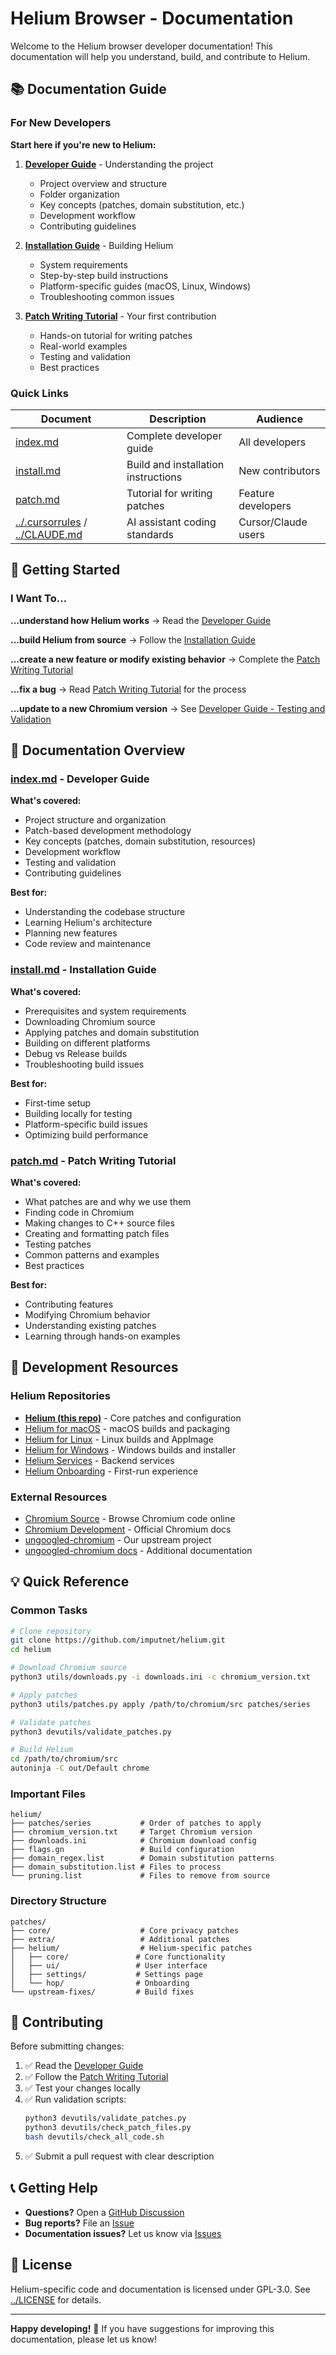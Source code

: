 # Helium Browser - Documentation

Welcome to the Helium browser developer documentation! This documentation will help you understand, build, and contribute to Helium.

## 📚 Documentation Guide

### For New Developers

**Start here if you're new to Helium:**

1. **[Developer Guide](index.md)** - Understanding the project

   - Project overview and structure
   - Folder organization
   - Key concepts (patches, domain substitution, etc.)
   - Development workflow
   - Contributing guidelines

2. **[Installation Guide](install.md)** - Building Helium

   - System requirements
   - Step-by-step build instructions
   - Platform-specific guides (macOS, Linux, Windows)
   - Troubleshooting common issues

3. **[Patch Writing Tutorial](patch.md)** - Your first contribution
   - Hands-on tutorial for writing patches
   - Real-world examples
   - Testing and validation
   - Best practices

### Quick Links

| Document                                                          | Description                         | Audience            |
| ----------------------------------------------------------------- | ----------------------------------- | ------------------- |
| [index.md](index.md)                                              | Complete developer guide            | All developers      |
| [install.md](install.md)                                          | Build and installation instructions | New contributors    |
| [patch.md](patch.md)                                              | Tutorial for writing patches        | Feature developers  |
| [../.cursorrules](../.cursorrules) / [../CLAUDE.md](../CLAUDE.md) | AI assistant coding standards       | Cursor/Claude users |

## 🚀 Getting Started

### I Want To...

**...understand how Helium works**
→ Read the [Developer Guide](index.md)

**...build Helium from source**
→ Follow the [Installation Guide](install.md)

**...create a new feature or modify existing behavior**
→ Complete the [Patch Writing Tutorial](patch.md)

**...fix a bug**
→ Read [Patch Writing Tutorial](patch.md) for the process

**...update to a new Chromium version**
→ See [Developer Guide - Testing and Validation](index.md#testing-and-validation)

## 📖 Documentation Overview

### [index.md](index.md) - Developer Guide

**What's covered:**

- Project structure and organization
- Patch-based development methodology
- Key concepts (patches, domain substitution, resources)
- Development workflow
- Testing and validation
- Contributing guidelines

**Best for:**

- Understanding the codebase structure
- Learning Helium's architecture
- Planning new features
- Code review and maintenance

### [install.md](install.md) - Installation Guide

**What's covered:**

- Prerequisites and system requirements
- Downloading Chromium source
- Applying patches and domain substitution
- Building on different platforms
- Debug vs Release builds
- Troubleshooting build issues

**Best for:**

- First-time setup
- Building locally for testing
- Platform-specific build issues
- Optimizing build performance

### [patch.md](patch.md) - Patch Writing Tutorial

**What's covered:**

- What patches are and why we use them
- Finding code in Chromium
- Making changes to C++ source files
- Creating and formatting patch files
- Testing patches
- Common patterns and examples
- Best practices

**Best for:**

- Contributing features
- Modifying Chromium behavior
- Understanding existing patches
- Learning through hands-on examples

## 🔧 Development Resources

### Helium Repositories

- **[Helium (this repo)](https://github.com/imputnet/helium)** - Core patches and configuration
- [Helium for macOS](https://github.com/imputnet/helium-macos) - macOS builds and packaging
- [Helium for Linux](https://github.com/imputnet/helium-linux) - Linux builds and AppImage
- [Helium for Windows](https://github.com/imputnet/helium-windows) - Windows builds and installer
- [Helium Services](https://github.com/imputnet/helium-services) - Backend services
- [Helium Onboarding](https://github.com/imputnet/helium-onboarding) - First-run experience

### External Resources

- [Chromium Source](https://source.chromium.org/) - Browse Chromium code online
- [Chromium Development](https://www.chromium.org/developers/) - Official Chromium docs
- [ungoogled-chromium](https://github.com/ungoogled-software/ungoogled-chromium) - Our upstream project
- [ungoogled-chromium docs](https://ungoogled-software.github.io/ungoogled-chromium-wiki/) - Additional documentation

## 💡 Quick Reference

### Common Tasks

```bash
# Clone repository
git clone https://github.com/imputnet/helium.git
cd helium

# Download Chromium source
python3 utils/downloads.py -i downloads.ini -c chromium_version.txt

# Apply patches
python3 utils/patches.py apply /path/to/chromium/src patches/series

# Validate patches
python3 devutils/validate_patches.py

# Build Helium
cd /path/to/chromium/src
autoninja -C out/Default chrome
```

### Important Files

```
helium/
├── patches/series           # Order of patches to apply
├── chromium_version.txt     # Target Chromium version
├── downloads.ini            # Chromium download config
├── flags.gn                 # Build configuration
├── domain_regex.list        # Domain substitution patterns
├── domain_substitution.list # Files to process
└── pruning.list             # Files to remove from source
```

### Directory Structure

```
patches/
├── core/                    # Core privacy patches
├── extra/                   # Additional patches
├── helium/                  # Helium-specific patches
│   ├── core/               # Core functionality
│   ├── ui/                 # User interface
│   ├── settings/           # Settings page
│   └── hop/                # Onboarding
└── upstream-fixes/         # Build fixes
```

## 🤝 Contributing

Before submitting changes:

1. ✅ Read the [Developer Guide](index.md)
2. ✅ Follow the [Patch Writing Tutorial](patch.md)
3. ✅ Test your changes locally
4. ✅ Run validation scripts:
   ```bash
   python3 devutils/validate_patches.py
   python3 devutils/check_patch_files.py
   bash devutils/check_all_code.sh
   ```
5. ✅ Submit a pull request with clear description

## 📞 Getting Help

- **Questions?** Open a [GitHub Discussion](https://github.com/imputnet/helium/discussions)
- **Bug reports?** File an [Issue](https://github.com/imputnet/helium/issues)
- **Documentation issues?** Let us know via [Issues](https://github.com/imputnet/helium/issues)

## 📝 License

Helium-specific code and documentation is licensed under GPL-3.0.
See [../LICENSE](../LICENSE) for details.

---

**Happy developing!** 🚀 If you have suggestions for improving this documentation, please let us know!
